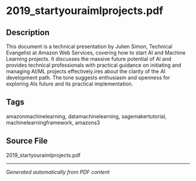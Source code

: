 # 2019_startyouraimlprojects.pdf

## Description
This document is a technical presentation by Julien Simon, Technical Evangelist at Amazon Web Services, covering how to start AI and Machine Learning projects. It discusses the massive future potential of AI and provides technical professionals with practical guidance on initiating and managing AI/ML projects effectively.ires about the clarity of the AI development path. The tone suggests enthusiasm and openness for exploring AIs future and its practical implementation.
## Tags
amazonmachinelearning, datamachinelearning, sagemakertutorial, machinelearningframework, amazons3

## Source File
2019_startyouraimlprojects.pdf

---
*Generated automatically from PDF content*
